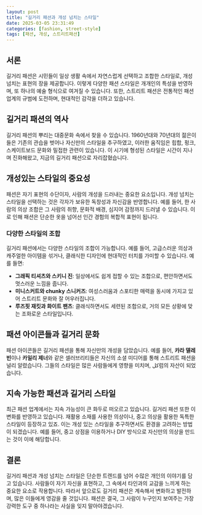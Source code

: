 ```yaml
---
layout: post
title: "길거리 패션과 개성 넘치는 스타일"
date: 2025-03-05 23:31:49
categories: [fashion, street-style]
tags: [패션, 개성, 스트리트패션]
---
```


## 서론

길거리 패션은 시민들이 일상 생활 속에서 자연스럽게 선택하고 조합한 스타일로, 개성 넘치는 표현의 장을 제공합니다. 이렇게 다양한 패션 스타일은 개개인의 특성을 반영하며, 또 하나의 예술 형식으로 여겨질 수 있습니다. 또한, 스트리트 패션은 전통적인 패션 업계의 규범에 도전하며, 현대적인 감각을 더하고 있습니다.

## 길거리 패션의 역사

길거리 패션의 뿌리는 대중문화 속에서 찾을 수 있습니다. 1960년대와 70년대의 젊은이들은 기존의 관습을 벗어나 자신만의 스타일을 추구하였고, 이러한 움직임은 힙합, 펑크, 스케이트보드 문화와 밀접한 관련이 있습니다. 이 시기에 형성된 스타일은 시간이 지나며 진화해왔고, 지금의 길거리 패션으로 자리잡혔습니다.

## 개성있는 스타일의 중요성

패션은 자기 표현의 수단이자, 사람의 개성을 드러내는 중요한 요소입니다. 개성 넘치는 스타일을 선택하는 것은 각자가 보유한 독창성과 자신감을 반영합니다. 예를 들어, 한 사람의 의상 조합은 그 사람의 취향, 문화적 배경, 심지어 감정까지 드러낼 수 있습니다. 이로 인해 패션은 단순한 옷을 넘어선 인간 경험의 복합적 표현이 됩니다.

### 다양한 스타일의 조합

길거리 패션에서는 다양한 스타일의 조합이 가능합니다. 예를 들어, 고급스러운 의상과 캐주얼한 아이템을 섞거나, 클래식한 디자인에 현대적인 터치를 가미할 수 있습니다. 예를 들면:
- **그래픽 티셔츠와 스키니 진**: 일상에서도 쉽게 접할 수 있는 조합으로, 편안하면서도 멋스러운 느낌을 줍니다.
- **미니스커트와 chunky 스니커즈**: 여성스러움과 스포티한 매력을 동시에 가지고 있어 스트리트 문화와 잘 어우러집니다.
- **루즈핏 재킷과 화이트 팬츠**: 클래식하면서도 세련된 조합으로, 거의 모든 상황에 맞는 조화로운 스타일입니다.

## 패션 아이콘들과 길거리 문화

패션 아이콘들은 길거리 패션을 통해 자신만의 개성을 담았습니다. 예를 들어, **카라 델레빈**이나 **카일리 제너**와 같은 셀러브리티들은 자신의 소셜 미디어를 통해 스트리트 패션을 널리 알렸습니다. 그들의 스타일은 많은 사람들에게 영향을 미치며, کل럼의 자산이 되었습니다.

## 지속 가능한 패션과 길거리 스타일

최근 패션 업계에서는 지속 가능성이 큰 화두로 떠오르고 있습니다. 길거리 패션 또한 이 변화를 반영하고 있습니다. 재활용 소재를 사용한 의상이나, 중고 의상을 활용한 독특한 스타일이 등장하고 있죠. 이는 개성 있는 스타일을 추구하면서도 환경을 고려하는 방법이 되겠습니다. 예를 들어, 중고 상점을 이용하거나 DIY 방식으로 자신만의 의상을 만드는 것이 이에 해당합니다.

## 결론

길거리 패션과 개성 넘치는 스타일은 단순한 트렌드를 넘어 수많은 개인의 이야기를 담고 있습니다. 사람들이 자기 자신을 표현하고, 그 속에서 타인과의 교감을 느끼게 하는 중요한 요소로 작용합니다. 따라서 앞으로도 길거리 패션은 계속해서 변화하고 발전하며, 많은 이들에게 영감을 줄 것입니다. 패션은 결국, 그 사람이 누구인지 보여주는 가장 강력한 도구 중 하나라는 사실을 잊지 말아야겠습니다.